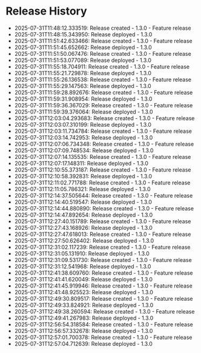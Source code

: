 # Release History

- 2025-07-31T11:48:12.333519: Release created - 1.3.0 - Feature release
- 2025-07-31T11:48:15.343950: Release deployed - 1.3.0
- 2025-07-31T11:51:42.633466: Release created - 1.3.0 - Feature release
- 2025-07-31T11:51:45.652662: Release deployed - 1.3.0
- 2025-07-31T11:51:50.067476: Release created - 1.3.0 - Feature release
- 2025-07-31T11:51:53.077089: Release deployed - 1.3.0
- 2025-07-31T11:55:18.704911: Release created - 1.3.0 - Feature release
- 2025-07-31T11:55:21.729878: Release deployed - 1.3.0
- 2025-07-31T11:55:26.136538: Release created - 1.3.0 - Feature release
- 2025-07-31T11:55:29.147563: Release deployed - 1.3.0
- 2025-07-31T11:59:28.892676: Release created - 1.3.0 - Feature release
- 2025-07-31T11:59:31.908954: Release deployed - 1.3.0
- 2025-07-31T11:59:36.367029: Release created - 1.3.0 - Feature release
- 2025-07-31T11:59:39.376064: Release deployed - 1.3.0
- 2025-07-31T12:03:04.293683: Release created - 1.3.0 - Feature release
- 2025-07-31T12:03:07.310199: Release deployed - 1.3.0
- 2025-07-31T12:03:11.734784: Release created - 1.3.0 - Feature release
- 2025-07-31T12:03:14.742953: Release deployed - 1.3.0
- 2025-07-31T12:07:06.734348: Release created - 1.3.0 - Feature release
- 2025-07-31T12:07:09.748534: Release deployed - 1.3.0
- 2025-07-31T12:07:14.135535: Release created - 1.3.0 - Feature release
- 2025-07-31T12:07:17.148311: Release deployed - 1.3.0
- 2025-07-31T12:10:55.373187: Release created - 1.3.0 - Feature release
- 2025-07-31T12:10:58.392831: Release deployed - 1.3.0
- 2025-07-31T12:11:02.771788: Release created - 1.3.0 - Feature release
- 2025-07-31T12:11:05.786321: Release deployed - 1.3.0
- 2025-07-31T12:14:37.505644: Release created - 1.3.0 - Feature release
- 2025-07-31T12:14:40.519547: Release deployed - 1.3.0
- 2025-07-31T12:14:44.880890: Release created - 1.3.0 - Feature release
- 2025-07-31T12:14:47.892654: Release deployed - 1.3.0
- 2025-07-31T12:27:40.151789: Release created - 1.3.0 - Feature release
- 2025-07-31T12:27:43.168926: Release deployed - 1.3.0
- 2025-07-31T12:27:47.618013: Release created - 1.3.0 - Feature release
- 2025-07-31T12:27:50.626402: Release deployed - 1.3.0
- 2025-07-31T12:31:02.117239: Release created - 1.3.0 - Feature release
- 2025-07-31T12:31:05.131910: Release deployed - 1.3.0
- 2025-07-31T12:31:09.531730: Release created - 1.3.0 - Feature release
- 2025-07-31T12:31:12.541968: Release deployed - 1.3.0
- 2025-07-31T12:41:38.609760: Release created - 1.3.0 - Feature release
- 2025-07-31T12:41:41.620049: Release deployed - 1.3.0
- 2025-07-31T12:41:45.919946: Release created - 1.3.0 - Feature release
- 2025-07-31T12:41:48.925523: Release deployed - 1.3.0
- 2025-07-31T12:49:30.809517: Release created - 1.3.0 - Feature release
- 2025-07-31T12:49:33.824921: Release deployed - 1.3.0
- 2025-07-31T12:49:38.260594: Release created - 1.3.0 - Feature release
- 2025-07-31T12:49:41.267983: Release deployed - 1.3.0
- 2025-07-31T12:56:54.318584: Release created - 1.3.0 - Feature release
- 2025-07-31T12:56:57.332678: Release deployed - 1.3.0
- 2025-07-31T12:57:01.700378: Release created - 1.3.0 - Feature release
- 2025-07-31T12:57:04.712639: Release deployed - 1.3.0
